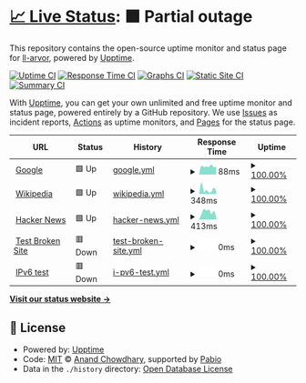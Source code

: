 # [📈 Live Status](https://ll-arvor.github.io/system_health): <!--live status--> **🟧 Partial outage**

This repository contains the open-source uptime monitor and status page for [ll-arvor](https://ll-arvor.github.io/system_health), powered by [Upptime](https://github.com/upptime/upptime).

[![Uptime CI](https://github.com/ll-arvor/system_health/workflows/Uptime%20CI/badge.svg)](https://github.com/ll-arvor/system_health/actions?query=workflow%3A%22Uptime+CI%22)
[![Response Time CI](https://github.com/ll-arvor/system_health/workflows/Response%20Time%20CI/badge.svg)](https://github.com/ll-arvor/system_health/actions?query=workflow%3A%22Response+Time+CI%22)
[![Graphs CI](https://github.com/ll-arvor/system_health/workflows/Graphs%20CI/badge.svg)](https://github.com/ll-arvor/system_health/actions?query=workflow%3A%22Graphs+CI%22)
[![Static Site CI](https://github.com/ll-arvor/system_health/workflows/Static%20Site%20CI/badge.svg)](https://github.com/ll-arvor/system_health/actions?query=workflow%3A%22Static+Site+CI%22)
[![Summary CI](https://github.com/ll-arvor/system_health/workflows/Summary%20CI/badge.svg)](https://github.com/ll-arvor/system_health/actions?query=workflow%3A%22Summary+CI%22)

With [Upptime](https://upptime.js.org), you can get your own unlimited and free uptime monitor and status page, powered entirely by a GitHub repository. We use [Issues](https://github.com/ll-arvor/system_health/issues) as incident reports, [Actions](https://github.com/ll-arvor/system_health/actions) as uptime monitors, and [Pages](https://ll-arvor.github.io/system_health) for the status page.

<!--start: status pages-->
<!-- This summary is generated by Upptime (https://github.com/upptime/upptime) -->
<!-- Do not edit this manually, your changes will be overwritten -->
<!-- prettier-ignore -->
| URL | Status | History | Response Time | Uptime |
| --- | ------ | ------- | ------------- | ------ |
| <img alt="" src="https://icons.duckduckgo.com/ip3/www.google.com.ico" height="13"> [Google](https://www.google.com) | 🟩 Up | [google.yml](https://github.com/ArvorInsurance/system_health/commits/HEAD/history/google.yml) | <details><summary><img alt="Response time graph" src="./graphs/google/response-time-week.png" height="20"> 88ms</summary><br><a href="https://ll-arvor.github.io/system_health/history/google"><img alt="Response time 88" src="https://img.shields.io/endpoint?url=https%3A%2F%2Fraw.githubusercontent.com%2FArvorInsurance%2Fsystem_health%2FHEAD%2Fapi%2Fgoogle%2Fresponse-time.json"></a><br><a href="https://ll-arvor.github.io/system_health/history/google"><img alt="24-hour response time 88" src="https://img.shields.io/endpoint?url=https%3A%2F%2Fraw.githubusercontent.com%2FArvorInsurance%2Fsystem_health%2FHEAD%2Fapi%2Fgoogle%2Fresponse-time-day.json"></a><br><a href="https://ll-arvor.github.io/system_health/history/google"><img alt="7-day response time 88" src="https://img.shields.io/endpoint?url=https%3A%2F%2Fraw.githubusercontent.com%2FArvorInsurance%2Fsystem_health%2FHEAD%2Fapi%2Fgoogle%2Fresponse-time-week.json"></a><br><a href="https://ll-arvor.github.io/system_health/history/google"><img alt="30-day response time 88" src="https://img.shields.io/endpoint?url=https%3A%2F%2Fraw.githubusercontent.com%2FArvorInsurance%2Fsystem_health%2FHEAD%2Fapi%2Fgoogle%2Fresponse-time-month.json"></a><br><a href="https://ll-arvor.github.io/system_health/history/google"><img alt="1-year response time 88" src="https://img.shields.io/endpoint?url=https%3A%2F%2Fraw.githubusercontent.com%2FArvorInsurance%2Fsystem_health%2FHEAD%2Fapi%2Fgoogle%2Fresponse-time-year.json"></a></details> | <details><summary><a href="https://ll-arvor.github.io/system_health/history/google">100.00%</a></summary><a href="https://ll-arvor.github.io/system_health/history/google"><img alt="All-time uptime 100.00%" src="https://img.shields.io/endpoint?url=https%3A%2F%2Fraw.githubusercontent.com%2FArvorInsurance%2Fsystem_health%2FHEAD%2Fapi%2Fgoogle%2Fuptime.json"></a><br><a href="https://ll-arvor.github.io/system_health/history/google"><img alt="24-hour uptime 100.00%" src="https://img.shields.io/endpoint?url=https%3A%2F%2Fraw.githubusercontent.com%2FArvorInsurance%2Fsystem_health%2FHEAD%2Fapi%2Fgoogle%2Fuptime-day.json"></a><br><a href="https://ll-arvor.github.io/system_health/history/google"><img alt="7-day uptime 100.00%" src="https://img.shields.io/endpoint?url=https%3A%2F%2Fraw.githubusercontent.com%2FArvorInsurance%2Fsystem_health%2FHEAD%2Fapi%2Fgoogle%2Fuptime-week.json"></a><br><a href="https://ll-arvor.github.io/system_health/history/google"><img alt="30-day uptime 100.00%" src="https://img.shields.io/endpoint?url=https%3A%2F%2Fraw.githubusercontent.com%2FArvorInsurance%2Fsystem_health%2FHEAD%2Fapi%2Fgoogle%2Fuptime-month.json"></a><br><a href="https://ll-arvor.github.io/system_health/history/google"><img alt="1-year uptime 100.00%" src="https://img.shields.io/endpoint?url=https%3A%2F%2Fraw.githubusercontent.com%2FArvorInsurance%2Fsystem_health%2FHEAD%2Fapi%2Fgoogle%2Fuptime-year.json"></a></details>
| <img alt="" src="https://icons.duckduckgo.com/ip3/en.wikipedia.org.ico" height="13"> [Wikipedia](https://en.wikipedia.org) | 🟩 Up | [wikipedia.yml](https://github.com/ArvorInsurance/system_health/commits/HEAD/history/wikipedia.yml) | <details><summary><img alt="Response time graph" src="./graphs/wikipedia/response-time-week.png" height="20"> 348ms</summary><br><a href="https://ll-arvor.github.io/system_health/history/wikipedia"><img alt="Response time 348" src="https://img.shields.io/endpoint?url=https%3A%2F%2Fraw.githubusercontent.com%2FArvorInsurance%2Fsystem_health%2FHEAD%2Fapi%2Fwikipedia%2Fresponse-time.json"></a><br><a href="https://ll-arvor.github.io/system_health/history/wikipedia"><img alt="24-hour response time 348" src="https://img.shields.io/endpoint?url=https%3A%2F%2Fraw.githubusercontent.com%2FArvorInsurance%2Fsystem_health%2FHEAD%2Fapi%2Fwikipedia%2Fresponse-time-day.json"></a><br><a href="https://ll-arvor.github.io/system_health/history/wikipedia"><img alt="7-day response time 348" src="https://img.shields.io/endpoint?url=https%3A%2F%2Fraw.githubusercontent.com%2FArvorInsurance%2Fsystem_health%2FHEAD%2Fapi%2Fwikipedia%2Fresponse-time-week.json"></a><br><a href="https://ll-arvor.github.io/system_health/history/wikipedia"><img alt="30-day response time 348" src="https://img.shields.io/endpoint?url=https%3A%2F%2Fraw.githubusercontent.com%2FArvorInsurance%2Fsystem_health%2FHEAD%2Fapi%2Fwikipedia%2Fresponse-time-month.json"></a><br><a href="https://ll-arvor.github.io/system_health/history/wikipedia"><img alt="1-year response time 348" src="https://img.shields.io/endpoint?url=https%3A%2F%2Fraw.githubusercontent.com%2FArvorInsurance%2Fsystem_health%2FHEAD%2Fapi%2Fwikipedia%2Fresponse-time-year.json"></a></details> | <details><summary><a href="https://ll-arvor.github.io/system_health/history/wikipedia">100.00%</a></summary><a href="https://ll-arvor.github.io/system_health/history/wikipedia"><img alt="All-time uptime 100.00%" src="https://img.shields.io/endpoint?url=https%3A%2F%2Fraw.githubusercontent.com%2FArvorInsurance%2Fsystem_health%2FHEAD%2Fapi%2Fwikipedia%2Fuptime.json"></a><br><a href="https://ll-arvor.github.io/system_health/history/wikipedia"><img alt="24-hour uptime 100.00%" src="https://img.shields.io/endpoint?url=https%3A%2F%2Fraw.githubusercontent.com%2FArvorInsurance%2Fsystem_health%2FHEAD%2Fapi%2Fwikipedia%2Fuptime-day.json"></a><br><a href="https://ll-arvor.github.io/system_health/history/wikipedia"><img alt="7-day uptime 100.00%" src="https://img.shields.io/endpoint?url=https%3A%2F%2Fraw.githubusercontent.com%2FArvorInsurance%2Fsystem_health%2FHEAD%2Fapi%2Fwikipedia%2Fuptime-week.json"></a><br><a href="https://ll-arvor.github.io/system_health/history/wikipedia"><img alt="30-day uptime 100.00%" src="https://img.shields.io/endpoint?url=https%3A%2F%2Fraw.githubusercontent.com%2FArvorInsurance%2Fsystem_health%2FHEAD%2Fapi%2Fwikipedia%2Fuptime-month.json"></a><br><a href="https://ll-arvor.github.io/system_health/history/wikipedia"><img alt="1-year uptime 100.00%" src="https://img.shields.io/endpoint?url=https%3A%2F%2Fraw.githubusercontent.com%2FArvorInsurance%2Fsystem_health%2FHEAD%2Fapi%2Fwikipedia%2Fuptime-year.json"></a></details>
| <img alt="" src="https://icons.duckduckgo.com/ip3/news.ycombinator.com.ico" height="13"> [Hacker News](https://news.ycombinator.com) | 🟩 Up | [hacker-news.yml](https://github.com/ArvorInsurance/system_health/commits/HEAD/history/hacker-news.yml) | <details><summary><img alt="Response time graph" src="./graphs/hacker-news/response-time-week.png" height="20"> 413ms</summary><br><a href="https://ll-arvor.github.io/system_health/history/hacker-news"><img alt="Response time 413" src="https://img.shields.io/endpoint?url=https%3A%2F%2Fraw.githubusercontent.com%2FArvorInsurance%2Fsystem_health%2FHEAD%2Fapi%2Fhacker-news%2Fresponse-time.json"></a><br><a href="https://ll-arvor.github.io/system_health/history/hacker-news"><img alt="24-hour response time 413" src="https://img.shields.io/endpoint?url=https%3A%2F%2Fraw.githubusercontent.com%2FArvorInsurance%2Fsystem_health%2FHEAD%2Fapi%2Fhacker-news%2Fresponse-time-day.json"></a><br><a href="https://ll-arvor.github.io/system_health/history/hacker-news"><img alt="7-day response time 413" src="https://img.shields.io/endpoint?url=https%3A%2F%2Fraw.githubusercontent.com%2FArvorInsurance%2Fsystem_health%2FHEAD%2Fapi%2Fhacker-news%2Fresponse-time-week.json"></a><br><a href="https://ll-arvor.github.io/system_health/history/hacker-news"><img alt="30-day response time 413" src="https://img.shields.io/endpoint?url=https%3A%2F%2Fraw.githubusercontent.com%2FArvorInsurance%2Fsystem_health%2FHEAD%2Fapi%2Fhacker-news%2Fresponse-time-month.json"></a><br><a href="https://ll-arvor.github.io/system_health/history/hacker-news"><img alt="1-year response time 413" src="https://img.shields.io/endpoint?url=https%3A%2F%2Fraw.githubusercontent.com%2FArvorInsurance%2Fsystem_health%2FHEAD%2Fapi%2Fhacker-news%2Fresponse-time-year.json"></a></details> | <details><summary><a href="https://ll-arvor.github.io/system_health/history/hacker-news">100.00%</a></summary><a href="https://ll-arvor.github.io/system_health/history/hacker-news"><img alt="All-time uptime 100.00%" src="https://img.shields.io/endpoint?url=https%3A%2F%2Fraw.githubusercontent.com%2FArvorInsurance%2Fsystem_health%2FHEAD%2Fapi%2Fhacker-news%2Fuptime.json"></a><br><a href="https://ll-arvor.github.io/system_health/history/hacker-news"><img alt="24-hour uptime 100.00%" src="https://img.shields.io/endpoint?url=https%3A%2F%2Fraw.githubusercontent.com%2FArvorInsurance%2Fsystem_health%2FHEAD%2Fapi%2Fhacker-news%2Fuptime-day.json"></a><br><a href="https://ll-arvor.github.io/system_health/history/hacker-news"><img alt="7-day uptime 100.00%" src="https://img.shields.io/endpoint?url=https%3A%2F%2Fraw.githubusercontent.com%2FArvorInsurance%2Fsystem_health%2FHEAD%2Fapi%2Fhacker-news%2Fuptime-week.json"></a><br><a href="https://ll-arvor.github.io/system_health/history/hacker-news"><img alt="30-day uptime 100.00%" src="https://img.shields.io/endpoint?url=https%3A%2F%2Fraw.githubusercontent.com%2FArvorInsurance%2Fsystem_health%2FHEAD%2Fapi%2Fhacker-news%2Fuptime-month.json"></a><br><a href="https://ll-arvor.github.io/system_health/history/hacker-news"><img alt="1-year uptime 100.00%" src="https://img.shields.io/endpoint?url=https%3A%2F%2Fraw.githubusercontent.com%2FArvorInsurance%2Fsystem_health%2FHEAD%2Fapi%2Fhacker-news%2Fuptime-year.json"></a></details>
| <img alt="" src="https://icons.duckduckgo.com/ip3/thissitedoesnotexist.koj.co.ico" height="13"> [Test Broken Site](https://thissitedoesnotexist.koj.co) | 🟥 Down | [test-broken-site.yml](https://github.com/ArvorInsurance/system_health/commits/HEAD/history/test-broken-site.yml) | <details><summary><img alt="Response time graph" src="./graphs/test-broken-site/response-time-week.png" height="20"> 0ms</summary><br><a href="https://ll-arvor.github.io/system_health/history/test-broken-site"><img alt="Response time 0" src="https://img.shields.io/endpoint?url=https%3A%2F%2Fraw.githubusercontent.com%2FArvorInsurance%2Fsystem_health%2FHEAD%2Fapi%2Ftest-broken-site%2Fresponse-time.json"></a><br><a href="https://ll-arvor.github.io/system_health/history/test-broken-site"><img alt="24-hour response time 0" src="https://img.shields.io/endpoint?url=https%3A%2F%2Fraw.githubusercontent.com%2FArvorInsurance%2Fsystem_health%2FHEAD%2Fapi%2Ftest-broken-site%2Fresponse-time-day.json"></a><br><a href="https://ll-arvor.github.io/system_health/history/test-broken-site"><img alt="7-day response time 0" src="https://img.shields.io/endpoint?url=https%3A%2F%2Fraw.githubusercontent.com%2FArvorInsurance%2Fsystem_health%2FHEAD%2Fapi%2Ftest-broken-site%2Fresponse-time-week.json"></a><br><a href="https://ll-arvor.github.io/system_health/history/test-broken-site"><img alt="30-day response time 0" src="https://img.shields.io/endpoint?url=https%3A%2F%2Fraw.githubusercontent.com%2FArvorInsurance%2Fsystem_health%2FHEAD%2Fapi%2Ftest-broken-site%2Fresponse-time-month.json"></a><br><a href="https://ll-arvor.github.io/system_health/history/test-broken-site"><img alt="1-year response time 0" src="https://img.shields.io/endpoint?url=https%3A%2F%2Fraw.githubusercontent.com%2FArvorInsurance%2Fsystem_health%2FHEAD%2Fapi%2Ftest-broken-site%2Fresponse-time-year.json"></a></details> | <details><summary><a href="https://ll-arvor.github.io/system_health/history/test-broken-site">100.00%</a></summary><a href="https://ll-arvor.github.io/system_health/history/test-broken-site"><img alt="All-time uptime 100.00%" src="https://img.shields.io/endpoint?url=https%3A%2F%2Fraw.githubusercontent.com%2FArvorInsurance%2Fsystem_health%2FHEAD%2Fapi%2Ftest-broken-site%2Fuptime.json"></a><br><a href="https://ll-arvor.github.io/system_health/history/test-broken-site"><img alt="24-hour uptime 100.00%" src="https://img.shields.io/endpoint?url=https%3A%2F%2Fraw.githubusercontent.com%2FArvorInsurance%2Fsystem_health%2FHEAD%2Fapi%2Ftest-broken-site%2Fuptime-day.json"></a><br><a href="https://ll-arvor.github.io/system_health/history/test-broken-site"><img alt="7-day uptime 100.00%" src="https://img.shields.io/endpoint?url=https%3A%2F%2Fraw.githubusercontent.com%2FArvorInsurance%2Fsystem_health%2FHEAD%2Fapi%2Ftest-broken-site%2Fuptime-week.json"></a><br><a href="https://ll-arvor.github.io/system_health/history/test-broken-site"><img alt="30-day uptime 100.00%" src="https://img.shields.io/endpoint?url=https%3A%2F%2Fraw.githubusercontent.com%2FArvorInsurance%2Fsystem_health%2FHEAD%2Fapi%2Ftest-broken-site%2Fuptime-month.json"></a><br><a href="https://ll-arvor.github.io/system_health/history/test-broken-site"><img alt="1-year uptime 100.00%" src="https://img.shields.io/endpoint?url=https%3A%2F%2Fraw.githubusercontent.com%2FArvorInsurance%2Fsystem_health%2FHEAD%2Fapi%2Ftest-broken-site%2Fuptime-year.json"></a></details>
| <img alt="" src="https://icons.duckduckgo.com/ip3/null.ico" height="13"> [IPv6 test](forwardemail.net) | 🟥 Down | [i-pv6-test.yml](https://github.com/ArvorInsurance/system_health/commits/HEAD/history/i-pv6-test.yml) | <details><summary><img alt="Response time graph" src="./graphs/i-pv6-test/response-time-week.png" height="20"> 0ms</summary><br><a href="https://ll-arvor.github.io/system_health/history/i-pv6-test"><img alt="Response time 0" src="https://img.shields.io/endpoint?url=https%3A%2F%2Fraw.githubusercontent.com%2FArvorInsurance%2Fsystem_health%2FHEAD%2Fapi%2Fi-pv6-test%2Fresponse-time.json"></a><br><a href="https://ll-arvor.github.io/system_health/history/i-pv6-test"><img alt="24-hour response time 0" src="https://img.shields.io/endpoint?url=https%3A%2F%2Fraw.githubusercontent.com%2FArvorInsurance%2Fsystem_health%2FHEAD%2Fapi%2Fi-pv6-test%2Fresponse-time-day.json"></a><br><a href="https://ll-arvor.github.io/system_health/history/i-pv6-test"><img alt="7-day response time 0" src="https://img.shields.io/endpoint?url=https%3A%2F%2Fraw.githubusercontent.com%2FArvorInsurance%2Fsystem_health%2FHEAD%2Fapi%2Fi-pv6-test%2Fresponse-time-week.json"></a><br><a href="https://ll-arvor.github.io/system_health/history/i-pv6-test"><img alt="30-day response time 0" src="https://img.shields.io/endpoint?url=https%3A%2F%2Fraw.githubusercontent.com%2FArvorInsurance%2Fsystem_health%2FHEAD%2Fapi%2Fi-pv6-test%2Fresponse-time-month.json"></a><br><a href="https://ll-arvor.github.io/system_health/history/i-pv6-test"><img alt="1-year response time 0" src="https://img.shields.io/endpoint?url=https%3A%2F%2Fraw.githubusercontent.com%2FArvorInsurance%2Fsystem_health%2FHEAD%2Fapi%2Fi-pv6-test%2Fresponse-time-year.json"></a></details> | <details><summary><a href="https://ll-arvor.github.io/system_health/history/i-pv6-test">100.00%</a></summary><a href="https://ll-arvor.github.io/system_health/history/i-pv6-test"><img alt="All-time uptime 100.00%" src="https://img.shields.io/endpoint?url=https%3A%2F%2Fraw.githubusercontent.com%2FArvorInsurance%2Fsystem_health%2FHEAD%2Fapi%2Fi-pv6-test%2Fuptime.json"></a><br><a href="https://ll-arvor.github.io/system_health/history/i-pv6-test"><img alt="24-hour uptime 100.00%" src="https://img.shields.io/endpoint?url=https%3A%2F%2Fraw.githubusercontent.com%2FArvorInsurance%2Fsystem_health%2FHEAD%2Fapi%2Fi-pv6-test%2Fuptime-day.json"></a><br><a href="https://ll-arvor.github.io/system_health/history/i-pv6-test"><img alt="7-day uptime 100.00%" src="https://img.shields.io/endpoint?url=https%3A%2F%2Fraw.githubusercontent.com%2FArvorInsurance%2Fsystem_health%2FHEAD%2Fapi%2Fi-pv6-test%2Fuptime-week.json"></a><br><a href="https://ll-arvor.github.io/system_health/history/i-pv6-test"><img alt="30-day uptime 100.00%" src="https://img.shields.io/endpoint?url=https%3A%2F%2Fraw.githubusercontent.com%2FArvorInsurance%2Fsystem_health%2FHEAD%2Fapi%2Fi-pv6-test%2Fuptime-month.json"></a><br><a href="https://ll-arvor.github.io/system_health/history/i-pv6-test"><img alt="1-year uptime 100.00%" src="https://img.shields.io/endpoint?url=https%3A%2F%2Fraw.githubusercontent.com%2FArvorInsurance%2Fsystem_health%2FHEAD%2Fapi%2Fi-pv6-test%2Fuptime-year.json"></a></details>

<!--end: status pages-->

[**Visit our status website →**](https://ll-arvor.github.io/system_health)

## 📄 License

- Powered by: [Upptime](https://github.com/upptime/upptime)
- Code: [MIT](./LICENSE) © [Anand Chowdhary](https://anandchowdhary.com), supported by [Pabio](https://pabio.com)
- Data in the `./history` directory: [Open Database License](https://opendatacommons.org/licenses/odbl/1-0/)
